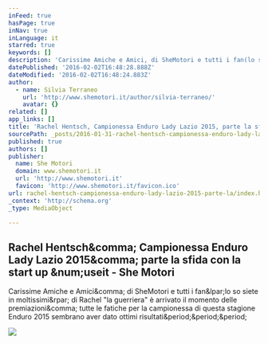 ```yaml
---
inFeed: true
hasPage: true
inNav: true
inLanguage: it
starred: true
keywords: []
description: 'Carissime Amiche e Amici, di SheMotori e tutti i fan(lo so siete in moltissimi) di Rachel "la guerriera" è arrivato il momento delle premiazioni, tutte le fatiche per la campionessa di questa stagione Enduro 2015 sembrano aver dato ottimi risultati...'
datePublished: '2016-02-02T16:48:28.888Z'
dateModified: '2016-02-02T16:48:24.883Z'
author:
  - name: Silvia Terraneo
    url: 'http://www.shemotori.it/author/silvia-terraneo/'
    avatar: {}
related: []
app_links: []
title: 'Rachel Hentsch, Campionessa Enduro Lady Lazio 2015, parte la sfida con la start up #useit - She Motori'
sourcePath: _posts/2016-01-31-rachel-hentsch-campionessa-enduro-lady-lazio-2015-parte-la.md
published: true
authors: []
publisher:
  name: She Motori
  domain: www.shemotori.it
  url: 'http://www.shemotori.it'
  favicon: 'http://www.shemotori.it/favicon.ico'
url: rachel-hentsch-campionessa-enduro-lady-lazio-2015-parte-la/index.html
_context: 'http://schema.org'
_type: MediaObject

---
```

<article style=""><h1>Rachel Hentsch&amp;comma; Campionessa Enduro Lady Lazio 2015&amp;comma; parte la sfida con la start up &amp;num;useit - She Motori</h1><p>Carissime Amiche e Amici&amp;comma; di SheMotori e tutti i fan&amp;lpar;lo so siete in moltissimi&amp;rpar; di Rachel "la guerriera" è arrivato il momento delle premiazioni&amp;comma; tutte le fatiche per la campionessa di questa stagione Enduro 2015 sembrano aver dato ottimi risultati&amp;period;&amp;period;&amp;period;</p><img src="http://www.shemotori.it/wp-content/uploads/2016/01/foto-auditorium.jpg" /></article>